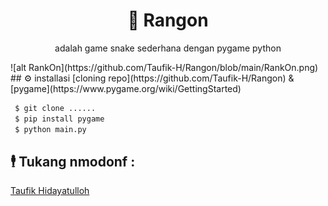 <h1 align="center"> 🐍 Rangon</h1>
 <p align="center">adalah game snake sederhana dengan pygame python</p>
![alt RankOn](https://github.com/Taufik-H/Rangon/blob/main/RankOn.png) 
## ⚙ installasi [cloning repo](https://github.com/Taufik-H/Rangon) & [pygame](https://www.pygame.org/wiki/GettingStarted) 

```bash
 $ git clone ......
 $ pip install pygame
 $ python main.py
 ```
## 🕴 Tukang nmodonf :
  [Taufik Hidayatulloh](https://github.com/Taufik-H)
  
#
